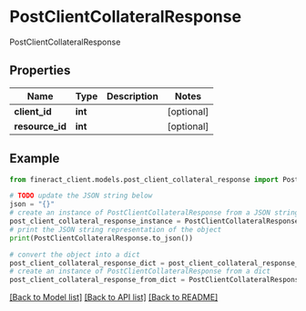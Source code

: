 # PostClientCollateralResponse

PostClientCollateralResponse

## Properties

Name | Type | Description | Notes
------------ | ------------- | ------------- | -------------
**client_id** | **int** |  | [optional] 
**resource_id** | **int** |  | [optional] 

## Example

```python
from fineract_client.models.post_client_collateral_response import PostClientCollateralResponse

# TODO update the JSON string below
json = "{}"
# create an instance of PostClientCollateralResponse from a JSON string
post_client_collateral_response_instance = PostClientCollateralResponse.from_json(json)
# print the JSON string representation of the object
print(PostClientCollateralResponse.to_json())

# convert the object into a dict
post_client_collateral_response_dict = post_client_collateral_response_instance.to_dict()
# create an instance of PostClientCollateralResponse from a dict
post_client_collateral_response_from_dict = PostClientCollateralResponse.from_dict(post_client_collateral_response_dict)
```
[[Back to Model list]](../README.md#documentation-for-models) [[Back to API list]](../README.md#documentation-for-api-endpoints) [[Back to README]](../README.md)


